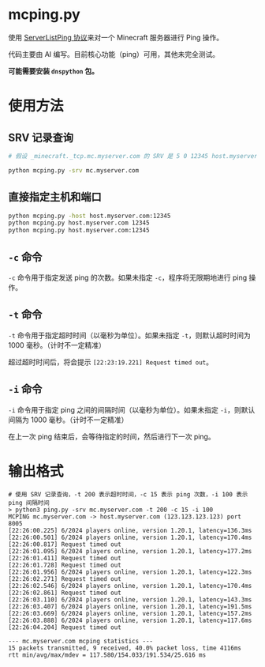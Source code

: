 # mcping.py

使用 [ServerListPing 协议](https://wiki.vg/Server_List_Ping)来对一个 Minecraft 服务器进行 Ping 操作。

代码主要由 AI 编写。目前核心功能（ping）可用，其他未完全测试。

**可能需要安装 `dnspython` 包。**

# 使用方法

## SRV 记录查询

```bash
# 假设 _minecraft._tcp.mc.myserver.com 的 SRV 是 5 0 12345 host.myserver.com

python mcping.py -srv mc.myserver.com
```

## 直接指定主机和端口

```bash
python mcping.py -host host.myserver.com:12345
python mcping.py host.myserver.com 12345
python mcping.py host.myserver.com:12345
```

## `-c` 命令

`-c` 命令用于指定发送 ping 的次数。如果未指定 `-c`，程序将无限期地进行 ping 操作。

## `-t` 命令

`-t` 命令用于指定超时时间（以毫秒为单位）。如果未指定 `-t`，则默认超时时间为 1000 毫秒。（计时不一定精准）

超过超时时间后，将会提示 `[22:23:19.221] Request timed out`。

## `-i` 命令

`-i` 命令用于指定 ping 之间的间隔时间（以毫秒为单位）。如果未指定 `-i`，则默认间隔为 1000 毫秒。（计时不一定精准）

在上一次 ping 结束后，会等待指定的时间，然后进行下一次 ping。

# 输出格式

```plaintext
# 使用 SRV 记录查询，-t 200 表示超时时间，-c 15 表示 ping 次数，-i 100 表示 ping 间隔时间
> python3 ping.py -srv mc.myserver.com -t 200 -c 15 -i 100
MCPING mc.myserver.com -> host.myserver.com (123.123.123.123) port 8005
[22:26:00.225] 6/2024 players online, version 1.20.1, latency=136.3ms
[22:26:00.501] 6/2024 players online, version 1.20.1, latency=170.4ms
[22:26:00.817] Request timed out
[22:26:01.095] 6/2024 players online, version 1.20.1, latency=177.2ms
[22:26:01.411] Request timed out
[22:26:01.728] Request timed out
[22:26:01.956] 6/2024 players online, version 1.20.1, latency=122.3ms
[22:26:02.271] Request timed out
[22:26:02.546] 6/2024 players online, version 1.20.1, latency=170.4ms
[22:26:02.861] Request timed out
[22:26:03.110] 6/2024 players online, version 1.20.1, latency=143.3ms
[22:26:03.407] 6/2024 players online, version 1.20.1, latency=191.5ms
[22:26:03.669] 6/2024 players online, version 1.20.1, latency=157.2ms
[22:26:03.888] 6/2024 players online, version 1.20.1, latency=117.6ms
[22:26:04.204] Request timed out

--- mc.myserver.com mcping statistics ---
15 packets transmitted, 9 received, 40.0% packet loss, time 4116ms
rtt min/avg/max/mdev = 117.580/154.033/191.534/25.616 ms
```
